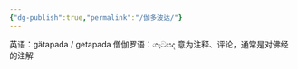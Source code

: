 ```yaml
---
{"dg-publish":true,"permalink":"/伽多波达/"}
---
```


英语：gätapada / getapada
僧伽罗语：ගැටපද
意为注释、评论，通常是对佛经的注解